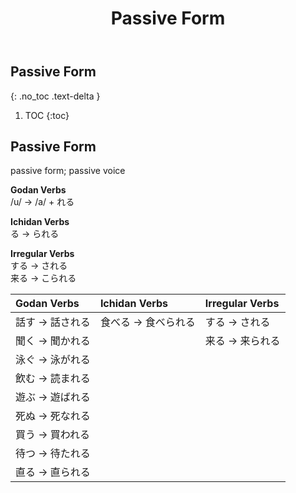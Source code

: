 ﻿---
layout: default
title: Passive Form
parent: <ruby>文法<rt>ぶんぽう</rt></ruby> Grammar
---

## Passive Form
{: .no_toc .text-delta }

1. TOC
{:toc}

## Passive Form
passive form; passive voice

**Godan Verbs**  
/u/ → /a/ + れる

**Ichidan Verbs**  
る → られる

**Irregular Verbs**  
する → される  
来る → こられる

| Godan Verbs     | Ichidan Verbs       | Irregular Verbs |
|:--------------- |:------------------- |:--------------- |
| 話す → 話される | 食べる → 食べられる | する → される   |
| 聞く → 聞かれる |                     | 来る → 来られる |
| 泳ぐ → 泳がれる |                     |                 |
| 飲む → 読まれる |                     |                 |
| 遊ぶ → 遊ばれる |                     |                 |
| 死ぬ → 死なれる |                     |                 |
| 買う → 買われる |                     |                 |
| 待つ → 待たれる |                     |                 |
| 直る → 直られる |                     |                 |
